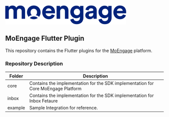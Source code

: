 ![Logo](/.github/logo.png)

## MoEngage Flutter Plugin

This repository contains the Flutter plugins for the [MoEngage](https://www.moengage.com) platform.

### Repository Description

| Folder  | Description                                                                        |
|---------|------------------------------------------------------------------------------------|
| core    | Contains the implementation for the SDK implementation for Core MoEngage Platform  |
| inbox   | Contains the implementation for the SDK implementation for Inbox Fetaure           |                                                 |
| example | Sample Integration for reference.                                                  |


